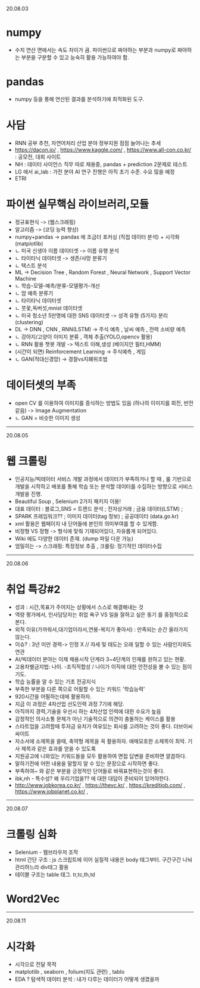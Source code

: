 20.08.03
# __numpy__  
* 수치 연산 면에서는 속도 차이가 큼. 파이썬으로 짜야하는 부분과 numpy로 짜야하는 부분을 구분할 수 있고 능숙히 활용 가능하여야 함.  
# __pandas__ 
* numpy 등을 통해 연산된 결과를 분석하기에 최적화된 도구.
# __사담__  
* RNN 공부 추천, 자연어처리 산업 분야 정부지원 점점 늘어나는 추세
* https://dacon.io/ , https://www.kaggle.com/ , https://www.all-con.co.kr/ : 공모전, 대회 사이트  
* NH : 데이터 사이언스 직무 따로 채용중, pandas + prediction 2문제로 테스트 
* LG 에서 ai_lab : 가전 분야 AI 연구 진행은 아직 초기 수준. 수요 많을 예정
* ETRI
# __파이썬 실무핵심 라이브러리,모듈__  
* 정규표현식 -> (웹스크래핑)
* 알고리즘 -> (코딩 능력 향상)
* numpy+pandas -> pandas 에 조금더 포커싱 (직접 데이터 분석) + 시각화(matplotlib)
* ㄴ 미국 신생아 이름 데이터셋 -> 이름 유행 분석
* ㄴ 타이타닉 데이터셋 -> 생존/사망 분류기
* ㄴ 텍스트 분석
* ML -> Decision Tree , Random Forest , Neural Network , Support Vector Machine
* ㄴ 학습-모델-예측/분류-모델평가-개선  
* ㄴ 암 예측 분류기
* ㄴ 타이타닉 데이터셋
* ㄴ 붓꽃,독버섯,mnist 데이터셋  
* ㄴ 미국 청소년 5만명에 대한 SNS 데이터셋 -> 성격 유형 (5가지) 분리 (clustering)
* DL -> DNN , CNN , RNN(LSTM) -> 주식 예측 , 날씨 예측 , 전력 소비량 예측
* ㄴ 강아지/고양이 이미지 분류 , 객체 추출(YOLO,opencv 활용)
* ㄴ RNN 활용 챗봇 개발 -> 텍스트 이해,생성 (베이지안 필터,HMM)
* (시간이 되면) Reinforcement Learning -> 주식예측 , 게임  
* ㄴ GAN(적대신경망) -> 경찰vs지폐위조범

# __데이터셋의 부족__  
* open CV 를 이용하여 이미지를 증식하는 방법도 있음 (하나의 이미지를 회전, 반전 같음) -> Image Augmentation
* ㄴ GAN = 비슷한 이미지 생성
***
20.08.05
# __웹 크롤링__  
* 인공지능/빅테이터 서비스 개발 과정에서 데이터가 부족하거나 할 때 , 룰 기반으로 개발을 시작하고 배포를 통해 학습 또는 분석할 데이터를 수집하는 방향으로 서비스 개발을 진행.
* Beautiful Soup , Selenium 2가지 패키지 이용!
* 대표 데이터 : 블로그,SNS = 트랜드 분석 ; 전자상거래 ; 금융 데이터(LSTM) ;
* SPARK 프레임워크?? ; 이미지 데이터(tag 정보) ; 공공데이터 (data.go.kr)
* xml 활용은 웹페이지 내 단어들에 본인의 의미부여를 할 수 있게함.
* 비정형 VS 정형 -> 형식에 맞춰 기재되어있다, 자유롭게 되어있다.
* Wiki 에도 다양한 데이터 존재. (dump 파일 다운 가능)
* 엄밀히는 -> 스크래핑: 특정정보 추출 , 크롤링: 정기적인 데이터수집
***
20.08.06
# __취업 특강#2__  
* 성과 : 시간,목표가 주어지는 상황에서 스스로 해결해내는 것
* 역량 평가에서, 인사담당자는 취업 욕구 VS 일을 잘하고 싶은 동기 를 중점적으로 본다.
* 외적 이유(가까워서,대기업이라서,연봉-복지가 좋아서) : 만족되는 순간 올라가지 않는다.
* 이슈? : 3년 미만 경력-> 인정 X // 자세 및 태도는 오래 일할 수 있는 사람인지와도 연관
* AI/빅데이터 분야는 이제 채용시작 단계라 3~4단계의 인재를 원하고 있는 현황.
* 고용차별금지법: 나이. -조직적합성 / 나이가 이직에 대한 안전성을 볼 수 있는 점이기도.
* 학습 능률을 알 수 있는 기초 전공지식
* 부족한 부분을 다른 쪽으로 어필할 수 있는 키워드 '학습능력' 
* 920시간을 어필하는데에 활용하자.
* 지금 이 과정은 4차산업 선도인력 과정 7기에 해당.
* 아직까지 경력,기술을 우선시 하는 4차산업 인력에 대한 수요가 높음
* 감정적인 의사소통 문제가 아닌 기술적으로 의견이 충돌하는 케이스를 활용
* 스타트업을 고려할때 투자금 유치가 여유있는 회사를 고려하는 것이 좋다. 더브이씨 싸이트  
* 자소서에 소제목을 쓸때, 축약형 제목을 꼭 활용하자. 애매모호한 소제목이 최악. 기사 제목과 같은 효과를 얻을 수 있도록
* 지원공고에 나와있는 키워드들을 모두 활용하여 면접 답변을 준비하면 깔끔하다.  
* 말하기전에 어떤 내용을 말할지 알 수 있는 문장으로 시작하면 좋다.
* 부족하여~ 와 같은 부분을 긍정적인 단어들로 바꿔표현하는것이 좋다.
* ibk,nh - 특수성? 왜 우리기업을?? 에 대한 대답이 준비되어 있어야한다.
* http://www.jobkorea.co.kr/ , https://thevc.kr/ , https://kreditjob.com/ , https://www.jobplanet.co.kr/ , 
***
20.08.07
# __크롤링 심화__  
* Selenium - 웹브라우저 조작
* html 간단 구조 : js 스크립트에 이어 실질적 내용은 body 태그부터. 구간구간 나눠 관리하느라 div태그 활용
* 테이블 구조는 table 태그. tr,tc,th,td
# __Word2Vec__  
***  
20.08.11
# __시각화__  
* 시각으로 전달 목적
* matplotlib , seaborn , folium(지도 관련) , tablo
* EDA ?  탐색적 데이터 분석 : 내가 다루는 데이터가 어떻게 생겼을까